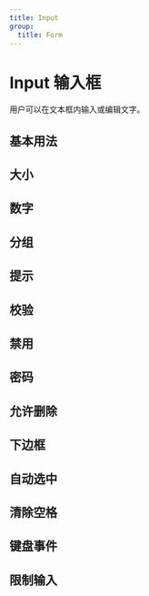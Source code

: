 ```yaml
---
title: Input
group:
  title: Form
---
```


# Input 输入框

用户可以在文本框内输入或编辑文字。

## 基本用法

<code src="./__example__/s-001-base.tsx"></code>

## 大小

<code src="./__example__/s-002-size.tsx"></code>

## 数字

<code src="./__example__/s-003-number.tsx"></code>

## 分组

<code src="./__example__/s-004-group.tsx"></code>

## 提示

<code src="./__example__/s-005-tip.tsx"></code>

## 校验

<code src="./__example__/s-006-validate.tsx"></code>

## 禁用

<code src="./__example__/s-007-disabled.tsx"></code>

## 密码

<code src="./__example__/s-008-password.tsx"></code>

## 允许删除

<code src="./__example__/s-009-clearable.tsx"></code>

## 下边框

<code src="./__example__/s-0010-underline.tsx"></code>

## 自动选中

<code src="./__example__/s-0011-autoselect.tsx"></code>

## 清除空格

<code src="./__example__/s-0012-trim.tsx"></code>

## 键盘事件

<code src="./__example__/s-0013-enter.tsx"></code>

## 限制输入

<code src="./__example__/s-0014-limit.tsx"></code>
